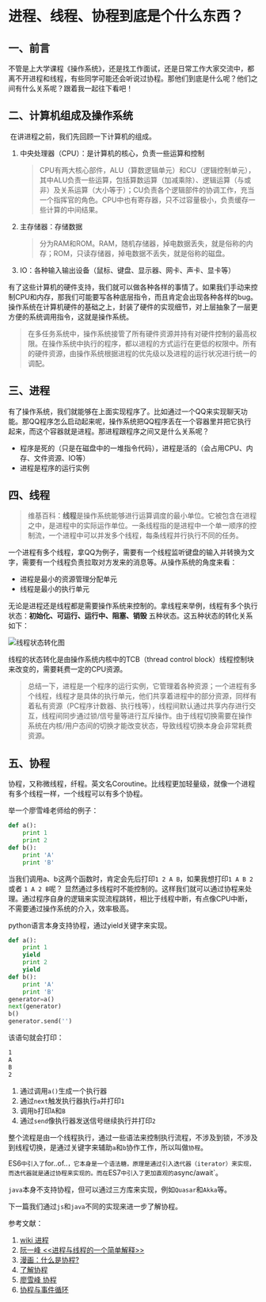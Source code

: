 # 进程、线程、协程到底是个什么东西？

## 一、前言

​	不管是上大学课程《操作系统》，还是找工作面试，还是日常工作大家交流中，都离不开进程和线程，有些同学可能还会听说过协程。那他们到底是什么呢？他们之间有什么关系呢？跟着我一起往下看吧！

## 二、计算机组成及操作系统

​	在讲进程之前，我们先回顾一下计算机的组成。

1. 中央处理器（CPU）：是计算机的核心，负责一些运算和控制

   > CPU有两大核心部件，ALU（算数逻辑单元）和CU（逻辑控制单元），其中ALU负责一些运算，包括算数运算（加减乘除）、逻辑运算（与或非）及关系运算（大小等于）；CU负责各个逻辑部件的协调工作，充当一个指挥官的角色。CPU中也有寄存器，只不过容量极小，负责缓存一些计算的中间结果。

2. 主存储器：存储数据

   > 分为RAM和ROM。RAM，随机存储器，掉电数据丢失，就是俗称的内存；ROM，只读存储器，掉电数据不丢失，就是俗称的磁盘。

3. IO：各种输入输出设备（鼠标、键盘、显示器、网卡、声卡、显卡等）

有了这些计算机的硬件支持，我们就可以做各种各样的事情了。如果我们手动来控制CPU和内存，那我们可能要写各种底层指令，而且肯定会出现各种各样的bug。操作系统在计算机硬件的基础之上，封装了硬件的实现细节，对上层抽象了一层更方便的系统调用指令，这就是操作系统。

> 在多任务系统中，操作系统接管了所有硬件资源并持有对硬件控制的最高权限。在操作系统中执行的程序，都以进程的方式运行在更低的权限中。所有的硬件资源，由操作系统根据进程的优先级以及进程的运行状况进行统一的调配。

## 三、进程

​	有了操作系统，我们就能够在上面实现程序了。比如通过一个QQ来实现聊天功能。那QQ程序怎么启动起来呢，操作系统把QQ程序丢在一个容器里并把它执行起来，而这个容器就是进程。那进程跟程序之间又是什么关系呢？

+ 程序是死的（只是在磁盘中的一堆指令代码），进程是活的（会占用CPU、内存、文件资源、IO等）
+ 进程是程序的运行实例

## 四、线程

> 维基百科：**线程**是操作系统能够进行运算调度的最小单位。它被包含在进程之中，是进程中的实际运作单位。一条线程指的是进程中一个单一顺序的控制流，一个进程中可以并发多个线程，每条线程并行执行不同的任务。

一个进程有多个线程，拿QQ为例子，需要有一个线程监听键盘的输入并转换为文字，需要有一个线程负责拉取对方发来的消息等。从操作系统的角度来看：

- 进程是最小的资源管理分配单元
- 线程是最小的执行单元

无论是进程还是线程都是需要操作系统来控制的。拿线程来举例，线程有多个执行状态：**初始化、可运行、运行中、阻塞、销毁** 五种状态。这五种状态的转化关系如下：

![线程状态转化图](/Users/lipengfei/Documents/线程状态转化图.png)

线程的状态转化是由操作系统内核中的TCB（thread control block）线程控制块来改变的，需要耗费一定的CPU资源。

> 总结一下，进程是一个程序的运行实例，它管理着各种资源；一个进程有多个线程，线程才是具体的执行单元，他们共享着进程中的部分资源，同样有着私有资源（PC程序计数器、执行栈等），线程间默认通过共享内存进行交互，线程间同步通过锁/信号量等进行互斥操作。由于线程切换需要在操作系统在内核/用户态间的切换才能改变状态，导致线程切换本身会非常耗费资源。

## 五、协程

​	协程，又称微线程，纤程。英文名Coroutine。比线程更加轻量级，就像一个进程有多个线程一样，一个线程可以有多个协程。

举一个廖雪峰老师给的例子：

```py
def a():
	print 1
	print 2
def b():
	print 'A'
	print 'B'
```

当我们调用a、b这两个函数时，肯定会先后打印`1 2 A B`，如果我想打印`1 A B 2` 或者 `1 A 2 B`呢？ 显然通过多线程时不能控制的。这样我们就可以通过协程来处理。通过程序自身的逻辑来实现流程跳转，相比于线程中断，有点像CPU中断，不需要通过操作系统的介入，效率极高。

python语言本身支持协程，通过yield关键字来实现。

```py
def a():
    print 1
    yield
    print 2
    yield
def b():
    print 'A'
    print 'B'
generator=a()
next(generator)
b()
generator.send('')
```

该语句就会打印：

```bash
1
A
B
2
```

1. 通过调用`a()`生成一个执行器
2. 通过`next`触发执行器执行`a`并打印`1`
3. 调用`b`打印`A`和`B`
4. 通过`send`像执行器发送信号继续执行并打印`2`

整个流程是由一个线程执行，通过一些语法来控制执行流程，不涉及到锁，不涉及到线程切换，是通过关键字来辅助`a`和`b`协作工作，所以叫做`协程`。

ES6`中引入了`for..of..`，它本身是一个语法糖，原理是通过引入迭代器（iterator）来实现，而迭代器就是通过协程来实现的。而在`ES7`中引入了更加直观的`async/await`。

`java`本身不支持协程，但可以通过三方库来实现，例如`Quasar`和`Akka`等。

下一篇我们通过`js`和`java`不同的实现来进一步了解协程。

参考文献：

1. [wiki 进程](https://zh.wikipedia.org/wiki/%E8%A1%8C%E7%A8%8B)
2. [阮一峰 <<进程与线程的一个简单解释>> ](http://www.ruanyifeng.com/blog/2013/04/processes_and_threads.html)
3. [漫画：什么是协程?](https://www.itcodemonkey.com/article/4620.html)
4. [了解协程](https://blog.kazaff.me/2016/05/29/%E4%BA%86%E8%A7%A3%E5%8D%8F%E7%A8%8B(coroutine)/)
5. [廖雪峰 协程](https://www.liaoxuefeng.com/wiki/001374738125095c955c1e6d8bb493182103fac9270762a000/0013868328689835ecd883d910145dfa8227b539725e5ed000)
6. [协程与事件循环](http://www.ituring.com.cn/article/207808)